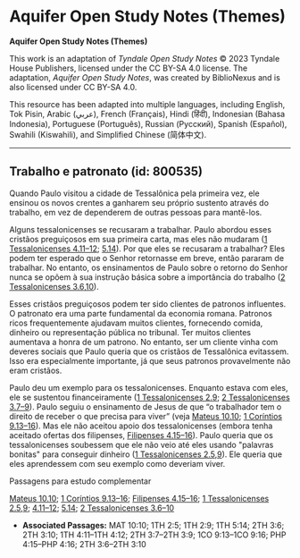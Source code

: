 # Aquifer Open Study Notes (Themes)

**Aquifer Open Study Notes (Themes)**

This work is an adaptation of *Tyndale Open Study Notes* © 2023 Tyndale House Publishers, licensed under the CC BY\-SA 4\.0 license. The adaptation, *Aquifer Open Study Notes*, was created by BiblioNexus and is also licensed under CC BY\-SA 4\.0\.

This resource has been adapted into multiple languages, including English, Tok Pisin, Arabic (عربي), French (Français), Hindi (हिंदी), Indonesian (Bahasa Indonesia), Portuguese (Português), Russian (Русский), Spanish (Español), Swahili (Kiswahili), and Simplified Chinese (简体中文).



--------------------------------

## Trabalho e patronato (id: 800535)

Quando Paulo visitou a cidade de Tessalônica pela primeira vez, ele ensinou os novos crentes a ganharem seu próprio sustento através do trabalho, em vez de dependerem de outras pessoas para mantê\-los.

Alguns tessalonicenses se recusaram a trabalhar. Paulo abordou esses cristãos preguiçosos em sua primeira carta, mas eles não mudaram ([1 Tessalonicenses 4\.11–12](https://ref.ly/1Thess4:11-1Thess4:12); [5\.14](https://ref.ly/1Thess5:14)). Por que eles se recusaram a trabalhar? Eles podem ter esperado que o Senhor retornasse em breve, então pararam de trabalhar. No entanto, os ensinamentos de Paulo sobre o retorno do Senhor nunca se opõem à sua instrução básica sobre a importância do trabalho ([2 Tessalonicenses 3\.6](https://ref.ly/2Thess3:6),[10](https://ref.ly/2Thess3:10)).

Esses cristãos preguiçosos podem ter sido clientes de patronos influentes. O patronato era uma parte fundamental da economia romana. Patronos ricos frequentemente ajudavam muitos clientes, fornecendo comida, dinheiro ou representação pública no tribunal. Ter muitos clientes aumentava a honra de um patrono. No entanto, ser um cliente vinha com deveres sociais que Paulo queria que os cristãos de Tessalônica evitassem. Isso era especialmente importante, já que seus patronos provavelmente não eram cristãos.

Paulo deu um exemplo para os tessalonicenses. Enquanto estava com eles, ele se sustentou financeiramente ([1 Tessalonicenses 2\.9](https://ref.ly/1Thess2:9); [2 Tessalonicenses 3\.7–9](https://ref.ly/2Thess3:7-2Thess3:9)). Paulo seguiu o ensinamento de Jesus de que “o trabalhador tem o direito de receber o que precisa para viver” (veja [Mateus 10\.10](https://ref.ly/Matt10:10); [1 Coríntios 9\.13–16](https://ref.ly/1Cor9:13-1Cor9:16)). Mas ele não aceitou apoio dos tessalonicenses (embora tenha aceitado ofertas dos filipenses, [Filipenses 4\.15–16](https://ref.ly/Phil4:15-Phil4:16)). Paulo queria que os tessalonicenses soubessem que ele não veio até eles usando "palavras bonitas" para conseguir dinheiro ([1 Tessalonicenses 2\.5](https://ref.ly/1Thess2:5),[9](https://ref.ly/1Thess2:9)). Ele queria que eles aprendessem com seu exemplo como deveriam viver.

Passagens para estudo complementar

[Mateus 10\.10](https://ref.ly/Matt10:10); [1 Coríntios 9\.13–16](https://ref.ly/1Cor9:13-1Cor9:16); [Filipenses 4\.15–16](https://ref.ly/Phil4:15-Phil4:16); [1 Tessalonicenses 2\.5](https://ref.ly/1Thess2:5),[9](https://ref.ly/1Thess2:9); [4\.11–12](https://ref.ly/1Thess4:11-1Thess4:12); [5\.14](https://ref.ly/1Thess5:14); [2 Tessalonicenses 3\.6–10](https://ref.ly/2Thess3:6-2Thess3:10)

* **Associated Passages:** MAT 10:10; 1TH 2:5; 1TH 2:9; 1TH 5:14; 2TH 3:6; 2TH 3:10; 1TH 4:11–1TH 4:12; 2TH 3:7–2TH 3:9; 1CO 9:13–1CO 9:16; PHP 4:15–PHP 4:16; 2TH 3:6–2TH 3:10

